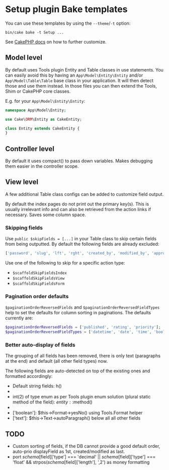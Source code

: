 # Setup plugin Bake templates

You can use these templates by using the `--theme`/`-t` option:
```
bin/cake bake -t Setup ...
```

See [CakePHP docs](http://book.cakephp.org/3.0/en/bake/development.html#extending-bake) on how to further customize.

## Model level
By default uses Tools plugin Entity and Table classes in use statements.
You can easily avoid this by having an `App\Model\Entity\Entity` and/or `App\Model\Table\Table` base class in your application.
It will then detect those and use them instead. In those files you can then extend the Tools, Shim or CakePHP core classes.

E.g. for your `App\Model\Entity\Entity`:
```php
namespace App\Model\Entity;

use Cake\ORM\Entity as CakeEntity;

class Entity extends CakeEntity {
}
```

## Controller level
By default it uses compact() to pass down variables. Makes debugging them easier in the controller scope.

## View level
A few additional Table class configs can be added to customize field output.

By default the index pages do not print out the primary key(s). This is usually irrelevant info and can also be retrieved from the action links if necessary.
Saves some column space.

### Skipping fields
Use `public $skipFields = [...]` in your Table class to skip certain fields from being outputted.
By default the following fields are already excluded:
```php
['password', 'slug', 'lft', 'rght', 'created_by', 'modified_by', 'approved_by', 'deleted_by']
```

Use one of the following to skip for a specific action type:
- `$scaffoldSkipFieldsIndex`
- `$scaffoldSkipFieldsView`
- `$scaffoldSkipFieldsForm`

### Pagination order defaults
`$paginationOrderReversedFields` and `$paginationOrderReversedFieldTypes` help to set the defaults for column sorting in paginations.
The defaults currently are:
```php
$paginationOrderReversedFields = ['published', 'rating', 'priority'];
$paginationOrderReversedFieldTypes = ['datetime', 'date', 'time', 'bool'];
```

### Better auto-display of fields
The grouping of all fields has been removed, there is only text (paragraphs at the end) and default (all other field types) now.

The following fields are auto-detected on top of the existing ones and formatted accordingly:

- Default string fields: h()
- ['integer', 'float', 'decimal', 'biginteger']: $this->Number->format()
- int(2) of type enum as per Tools plugin enum solution (plural static method of the field): $entity::$method()
- ['date', 'time', 'datetime', 'timestamp']: $this->Time->nice()
- ['boolean']: $this->Format->yesNo() using Tools.Format helper
- ['text']: $this->Text->autoParagraph() below all all other fields

## TODO
- Custom sorting of fields, if the DB cannot provide a good default order, auto-prio displayField as 1st, created/modified as last.
- port $schema[$field]['type'] === 'decimal' || $schema[$field]['type'] === 'float' && strpos($schema[$field]['length'], ',2') as money formatting
